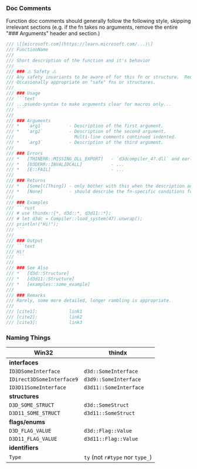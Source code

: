 ### Doc Comments

Function doc comments should generally follow the following style, skipping irrelevant sections
(e.g. if the fn takes no arguments, remove the entire "### Arguments" header and section.)

```rust
/// \[[microsoft.com](https://learn.microsoft.com/...)\]
/// FunctionName
///
/// Short description of the function and it's behavior
///
/// ### ⚠️ Safety ⚠️
/// Any safety invariants to be aware of for this fn or structure.  Required on all unsafe fns.
/// Occasionally appropriate on "safe" fns or structures.
///
/// ### Usage
/// ```text
/// ...psuedo-syntax to make arguments clear for macros only...
/// ```
///
/// ### Arguments
/// *   `arg1`          - Description of the first argument.
/// *   `arg2`          - Description of the second argument.
///                       Multi-line comments continued indented.
/// *   `arg3`          - Description of the third argument.
///
/// ### Errors
/// *   [THINERR::MISSING_DLL_EXPORT]   - `d3dcompiler_4?.dll` and earlier
/// *   [D3DERR::INVALIDCALL]           - ...
/// *   [E::FAIL]                       - ...
///
/// ### Returns
/// *   [Some]([Thing]) - only bother with this when the description and/or type alone isn't informative enough
/// *   [None]          - should describe the fn-specific conditions for the variations
///
/// ### Examples
/// ```rust
/// # use thindx::{*, d3d::*, d3d11::*};
/// # let d3dc = Compiler::load_system(47).unwrap();
/// println!("Hi!");
/// ```
///
/// ### Output
/// ```text
/// Hi!
/// ```
///
/// ### See Also
/// *   [d3d::Structure]
/// *   [d3d11::Structure]
/// *   [examples::some_example]
///
/// ### Remarks
/// Rarely, some more detailed, longer rambling is appropriate.
///
/// [cite1]:            link1
/// [cite2]:            link2
/// [cite3]:            link3
```

### Naming Things

| Win32                     | thindx                    |
| ------------------------- | ------------------------- |
| **interfaces**            |
| `ID3DSomeInterface`       | `d3d::SomeInterface`
| `IDirect3DSomeInterface9` | `d3d9::SomeInterface`
| `ID3D11SomeInterface`     | `d3d11::SomeInterface`
| **structures**            |
| `D3D_SOME_STRUCT`         | `d3d::SomeStruct`
| `D3D11_SOME_STRUCT`       | `d3d11::SomeStruct`
| **flags/enums**           |
| `D3D_FLAG_VALUE`          | `d3d::Flag::Value`
| `D3D11_FLAG_VALUE`        | `d3d11::Flag::Value`
| **identifiers**           |
| `Type`                    | `ty` (not `r#type` nor `type_`)
